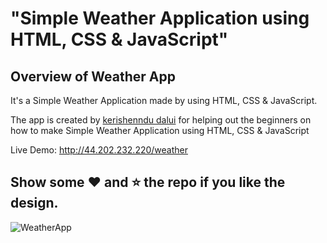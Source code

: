 # "Simple Weather Application using HTML, CSS &amp; JavaScript"

## Overview of Weather App

It's a  Simple Weather Application made by using HTML, CSS &amp; JavaScript.

The app is created by [kerishenndu dalui](http://44.202.232.220/weather) for helping out the beginners on how to make Simple Weather Application using HTML, CSS &amp; JavaScript

Live Demo: http://44.202.232.220/weather


## Show some :heart: and :star: the repo if you like the design.

![WeatherApp](https://github.com/user-attachments/assets/1c347314-24e4-46f5-bce4-4e05bf8e3c2e)

